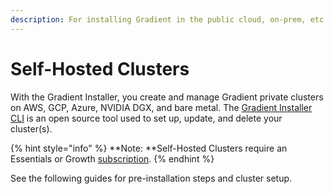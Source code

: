 ```yaml
---
description: For installing Gradient in the public cloud, on-prem, etc.
---
```


# Self-Hosted Clusters

With the Gradient Installer, you create and manage Gradient private clusters on AWS, GCP, Azure, NVIDIA DGX, and bare metal. The [Gradient Installer CLI](gradient-installer-cli.md) is an open source tool used to set up, update, and delete your cluster(s). &#x20;

{% hint style="info" %}
**Note: **Self-Hosted Clusters require an Essentials or Growth [subscription](https://gradient.paperspace.com/pricing).
{% endhint %}

See the following guides for pre-installation steps and cluster setup.
